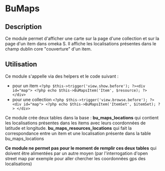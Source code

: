 # BuMaps
## Description
Ce module permet d'afficher une carte sur la page d'une collection et sur la page d'un item dans omeka S.
Il affiche les localisations présentes dans le champ dublin core "couverture" d'un item.

## Utilisation
Ce module s'appelle via des helpers et le code suivant :
- pour un item `<?php $this->trigger('view.show.before'); ?><div id="map"> <?php echo $this->BuMapsItem('Item', $resource); ?> </div>`
- pour une collection `<?php $this->trigger('view.browse.before'); ?><div id="map"> <?php echo $this->BuMapsItem('ItemSet', $itemSet); ?> </div>`

Ce module crée deux tables dans la base :
**bu_maps_locations** qui contient les localisations présentes dans les items avec leurs coordonnées de latitude et longitude.
**bu_maps_resources_locations** qui fait la correspondance entre un item et une localisation présente dans la table bu_maps_locations

**Ce module ne permet pas pour le moment de remplir ces deux tables** qui doivent être alimentées par un autre moyen (par l'interrogation d'open street map par exemple pour aller chercher les coordonnées gps des localisations)


    

